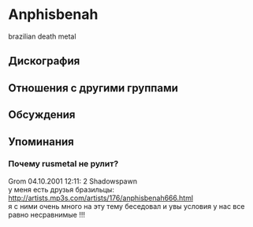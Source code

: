 # Anphisbenah

brazilian death metal

## Дискография


## Отношения с другими группами


## Обсуждения


## Упоминания

### Почему rusmetal не рулит?

Grom 04.10.2001 12:11:
2 Shadowspawn<BR>у меня есть друзья бразильцы:<BR><A HREF="http://artists.mp3s.com/artists/176/anphisbenah666.html" target="_blank">http://artists.mp3s.com/artists/176/anphisbenah666.html</A><BR>я с ними очень много на эту тему беседовал и увы условия у нас все равно несравнимые !!!

